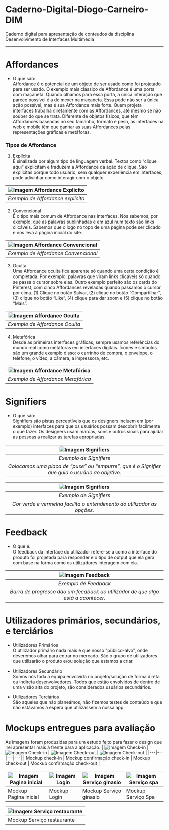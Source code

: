 # Caderno-Digital-Diogo-Carneiro-DIM
Caderno digital para apresentação de conteudos da disciplina Desenvolvimento de Interfaces Multimédia
_____
# Affordances
+ O que são:<br>
Affordance é o potencial de um objeto de ser usado como foi projetado para ser usado.
O exemplo mais clássico de Affordance é uma porta com maçaneta. Quando olhamos para essa porta, a única interação que parece possível é a de mexer na maçaneta. Essa pode não ser a única ação possível, mas é sua Affordance mais forte.
Quem projeta interfaces trabalha diretamente com as Affordances, até mesmo se não souber do que se trata. Diferente de objetos físicos, que têm Affordances baseadas no seu tamanho, formato e peso, as interfaces na web e mobile têm que ganhar as suas Affordances pelas representações gráficas e metáforas.
### Tipos de Affordance
1. Explícita<br>
É sinalizada por algum tipo de linguagem verbal. Textos como “clique aqui” explicitam e traduzem a Affordance da ação de clique. São explícitas porque todo usuário, sem qualquer experiência em interfaces, pode adivinhar como interagir com o objeto.

| ![Imagem Affordance Explicito](https://lh3.googleusercontent.com/sGypMkY3jwYOUuBkvc1OgiUy7defCpih6vaQE4ibeE2hQDjqt7ss3AG-xtHhn6kwUxQW8I8L1MAHrHmLVUU35fEARE0FK1Go02ZufOpQh3SZcdoRuzE4RcVliR1syquv3jr-U30) | 
|:--:| 
| *Exemplo de Affordance explicito* |

2. Convencional<br>
É o tipo mais comum de Affordance nas interfaces. Nós sabemos, por exemplo, que as palavras sublinhadas e em azul num texto são links clicáveis. Sabemos que o logo no topo de uma página pode ser clicado e nos leva à página inicial do site.

| ![Imagem Affordance Convencional](https://satellasoft.com/img/artigos/2020/06/221/mudar-cor-link-css-01.webp) | 
|:--:| 
| *Exemplo de Affordance Convencional* |

3. Oculta<br>
Uma Affordance oculta fica aparente só quando uma certa condição é completada. Por exemplo: palavras que viram links clicáveis só quando se passa o cursor sobre elas.
Outro exemplo perfeito são os cards do Pinterest, com cinco Affordances reveladas quando passamos o cursor por cima. (1) Clique no botão Salvar, (2) clique no botão “Compartilhar”, (3) clique no botão “Like“, (4) clique para dar zoom e (5) clique no botão “Mais”.

| ![Imagem Affordance Oculta](https://www.homemmaquina.com.br/wp-content/uploads/2014/07/Captura-de-Tela-2017-04-25-a%CC%80s-15.44.29.png) | 
|:--:| 
| *Exemplo de Affordance Oculta* |

4. Metafórica<br>
Desde as primeiras interfaces gráficas, sempre usamos referências do mundo real como metáforas em interfaces digitais. Ícones e símbolos são um grande exemplo disso: o carrinho de compra, o envelope, o telefone, o vídeo, a câmera, a impressora, etc.

| ![Imagem Affordance Metafórica](https://miro.medium.com/max/1400/0*XhBg0oHXLOfp59CL) | 
|:--:| 
| *Exemplo de Affordance Metafórica* |

# Signifiers
+ O que são:<br>
Signifiers são pistas perceptíveis que os designers incluem em (por exemplo) interfaces para que os usuários possam descobrir facilmente o que fazer. Os designers usam marcas, sons e outros sinais para ajudar as pessoas a realizar as tarefas apropriadas.

| ![Imagem Signifiers](https://miro.medium.com/max/828/1*UKIVoiyKebE15zx5J-vpdA.jpeg) | 
|:--:| 
| *Exemplo de Signifiers* |
| *Colocamos uma placa de “puxe” ou “empurre”, que é o Signifier que guia o usuário ao objetivo.* |

| ![Imagem Signifiers](https://miro.medium.com/max/828/1*BbGq79ZTlR90lJzIPT__8w.jpeg) | 
|:--:| 
| *Exemplo de Signifiers* |
| *Cor verde e vermelha facilita o entendimento do utilizador as opções.* |


# Feedback
+ O que é:<br>
O feedback da interface do utilizador refere-se a como a interface do produto foi projetada para responder e o tipo de output que ela gera com base na forma como os utilizadores interagem com ela.

| ![Imagem Feedback](http://www.zettaomnis.net.br/portal/images/add2del/artigos/ID000102/FullArticle.jpg) | 
|:--:| 
| *Exemplo de Feedback* |
| *Barra de progresso dão um feedback ao utilizador de que algo está a acontecer.* |

# Utilizadores primários, secundários, e terciários
+ Utilizadores Primários<br>
O utilizador primário nada mais é que nosso "público-alvo", onde deveremos olhar para entrar no mercado. São o grupo de utilizadores que utilizarão o produto e/ou solução que estamos a criar.

+ Utilizadores Secundário<br>
Somos nós toda a equipa envolvida no projeto/solução de forma direta ou indireta desenvolvedores. Todos que estão envolvidos de dentro de uma visão alta do projeto, são considerados usuários secundários.

+ Utilizadores Terciários<br>
São aqueles que não planeámos, não fizemos testes de conteúdo e que não estávamos à espera que utilizassem a nossa app.
# Mockups entregues para avaliação
As imagens foram produzidas para um estudo feito para fazer o design que irei apresentar mais á frente para a aplicação.
| ![Imagem Check-in](Check-in.png)  | ![Imagem Check-in](Check-in2.png)  |  ![Imagem Check-out](Check-out.png) | ![Imagem Check-out](Check-out2.png )  |
|---|---|---|---|
| Mockup check-in  | Mockup confirmação check-in  | Mockup check-out  | Mockup confirmação check-out  |

| ![Imagem Pagina inicial](1-Pagina_inicial.png)  | ![Imagem Login](Fazer_login.png)  |  ![Imagem Serviço ginasio](Serviço_ginasio.png) | ![Imagem Serviço spa](Serviço_spa.png )  |
|---|---|---|---|
| Mockup Pagina inicial | Mockup Login  | Mockup Serviço ginasio  | Mockup Serviço Spa  |

| ![Imagem Serviço restaurante](Serviços_restaurante.png )  | 
|---|
| Mockup Serviço restaurante |

